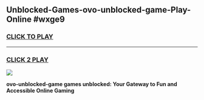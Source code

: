 
## Unblocked-Games-ovo-unblocked-game-Play-Online #wxge9
<h3>
<a href="https://news.freeplayer.one?title=ovo-unblocked-game&ref=3">CLICK TO PLAY</a></h3>
<hr>

<h3>
<a href="https://news.freeplayer.one?title=ovo-unblocked-game&ref=3">CLICK 2 PLAY</a>
  
</h3>

<a href="https://news.freeplayer.one?title=ovo-unblocked-game&ref=3"><img src="https://clearcache.store/games.png"></a>


**ovo-unblocked-game games unblocked: Your Gateway to Fun and Accessible Online Gaming**
